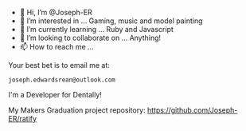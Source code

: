 - 👋 Hi, I’m @Joseph-ER
- 👀 I’m interested in ... Gaming, music and model painting
- 🌱 I’m currently learning ... Ruby and Javascript
- 💞️ I’m looking to collaborate on ... Anything!
- 📫 How to reach me ... 

Your best bet is to email me at: 
```
joseph.edwardsrean@outlook.com
```

I'm a Developer for Dentally!

My Makers Graduation project repository: https://github.com/Joseph-ER/ratify
